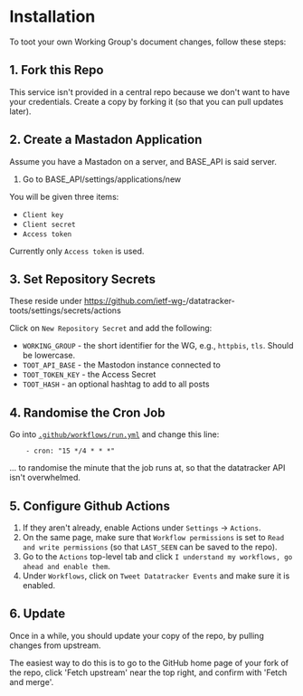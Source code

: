 # Installation

To toot your own Working Group's document changes, follow these steps:

## 1. Fork this Repo

This service isn't provided in a central repo because we don't want to have your credentials. Create a copy by forking it (so that you can pull updates later).

## 2. Create a Mastadon Application

Assume you have a Mastadon on a server, and BASE_API is said server.

1. Go to BASE_API/settings/applications/new

You will be given three items:

* `Client key`
* `Client secret`
* `Access token`

Currently only `Access token` is used.

## 3. Set Repository Secrets

These reside under https://github.com/ietf-wg-<wgname>/datatracker-toots/settings/secrets/actions

Click on `New Repository Secret` and add the following:

* `WORKING_GROUP` - the short identifier for the WG, e.g., `httpbis`, `tls`. Should be lowercase.
* `TOOT_API_BASE` - the Mastodon instance connected to
* `TOOT_TOKEN_KEY` - the Access Secret
* `TOOT_HASH` - an optional hashtag to add to all posts


## 4. Randomise the Cron Job

Go into [`.github/workflows/run.yml`](.github/workflows/run.yml) and change this line:

~~~ crontab
    - cron: "15 */4 * * *"
~~~

... to randomise the minute that the job runs at, so that the datatracker API isn't overwhelmed.


## 5. Configure Github Actions

1. If they aren't already, enable Actions under `Settings` -> `Actions`.
2. On the same page, make sure that `Workflow permissions` is set to `Read and write permissions` (so that `LAST_SEEN` can be saved to the repo).
3. Go to the `Actions` top-level tab and click `I understand my workflows, go ahead and enable them`.
4. Under `Workflows`, click on `Tweet Datatracker Events` and make sure it is enabled.


## 6. Update

Once in a while, you should update your copy of the repo, by pulling changes from upstream.

The easiest way to do this is to go to the GitHub home page of your fork of the repo, click 'Fetch upstream' near the top right, and confirm with 'Fetch and merge'.
